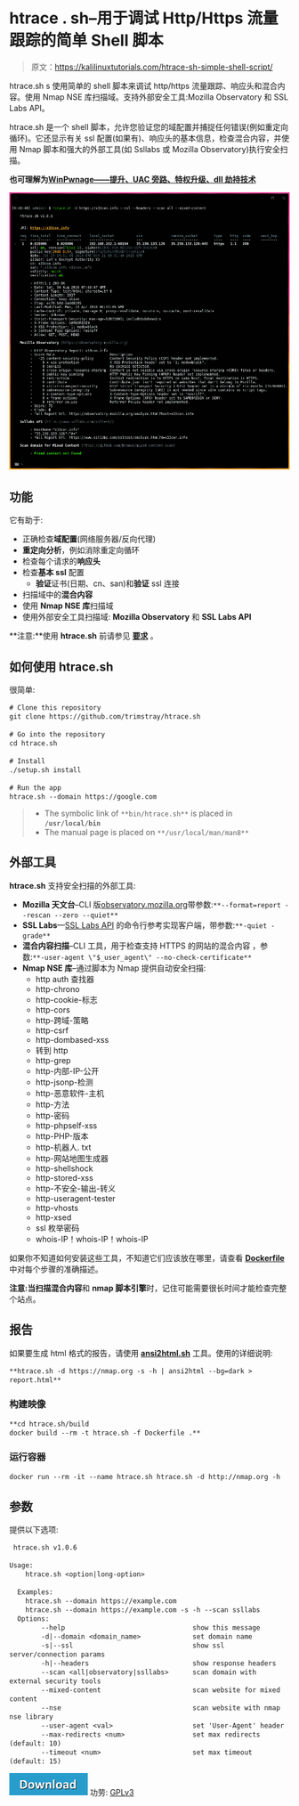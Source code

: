 # htrace . sh–用于调试 Http/Https 流量跟踪的简单 Shell 脚本

> 原文：<https://kalilinuxtutorials.com/htrace-sh-simple-shell-script/>

htrace.sh s 使用简单的 shell 脚本来调试 http/https 流量跟踪、响应头和混合内容。使用 Nmap NSE 库扫描域。支持外部安全工具:Mozilla Observatory 和 SSL Labs API。

htrace.sh 是一个 shell 脚本，允许您验证您的域配置并捕捉任何错误(例如重定向循环)。它还显示有关 ssl 配置(如果有)、响应头的基本信息，检查混合内容，并使用 Nmap 脚本和强大的外部工具(如 Ssllabs 或 Mozilla Observatory)执行安全扫描。

**也可理解为[WinPwnage——提升、UAC 旁路、特权升级、dll 劫持技术](https://kalilinuxtutorials.com/winpwnage-dll-hijack-techniques/)**

![](img//5c2f90d3e5359271387c994feda65fb2.png)

## **功能**

它有助于:

*   正确检查**域配置**(网络服务器/反向代理)
*   **重定向分析**，例如消除重定向循环
*   检查每个请求的**响应头**
*   检查**基本 ssl** 配置
    *   **验证**证书(日期、cn、san)和**验证** ssl 连接
*   扫描域中的**混合内容**
*   使用 **Nmap NSE 库**扫描域
*   使用外部安全工具扫描域: **Mozilla Observatory** 和 **SSL Labs API**

**注意:**使用 **htrace.sh** 前请参见 **[要求](https://github.com/trimstray/htrace.sh#requirements)** 。

## **如何使用 htrace.sh**

很简单:

```
# Clone this repository
git clone https://github.com/trimstray/htrace.sh

# Go into the repository
cd htrace.sh

# Install
./setup.sh install

# Run the app
htrace.sh --domain https://google.com
```

> *   The symbolic link of `**bin/htrace.sh**` is placed in **`/usr/local/bin`**
> *   The manual page is placed on `**/usr/local/man/man8**`

## **外部工具**

**htrace.sh** 支持安全扫描的外部工具:

*   **Mozilla 天文台**–CLI 版[observatory.mozilla.org](https://observatory.mozilla.org/)带参数:`**--format=report --rescan --zero --quiet**`
*   **SSL Labs**—[SSL Labs API](https://www.ssllabs.com/ssltest/)
    的命令行参考实现客户端，带参数:`**-quiet -grade**`
*   **混合内容扫描**–CLI 工具，用于检查支持 HTTPS 的网站的混合内容
    ，参数:`**-user-agent \"$_user_agent\" --no-check-certificate**`
*   **Nmap NSE 库**–通过脚本为 Nmap
    提供自动安全扫描:
    *   http auth 查找器
    *   http-chrono
    *   http-cookie-标志
    *   http-cors
    *   http-跨域-策略
    *   http-csrf
    *   http-dombased-xss
    *   转到 http
    *   http-grep
    *   http-内部-IP-公开
    *   http-jsonp-检测
    *   http-恶意软件-主机
    *   http-方法
    *   http-密码
    *   http-phpself-xss
    *   http-PHP-版本
    *   http-机器人. txt
    *   http-网站地图生成器
    *   http-shellshock
    *   http-stored-xss
    *   http-不安全-输出-转义
    *   http-useragent-tester
    *   http-vhosts
    *   http-xsed
    *   ssl 枚举密码
    *   whois-IP！whois-IP！whois-IP

如果你不知道如何安装这些工具，不知道它们应该放在哪里，请查看 **[Dockerfile](https://github.com/trimstray/htrace.sh/blob/master/build/Dockerfile)** 中对每个步骤的准确描述。

**注意:**当扫描**混合内容**和 **nmap 脚本引擎**时，记住可能需要很长时间才能检查完整个站点。

## **报告**

如果要生成 html 格式的报告，请使用 **[ansi2html.sh](https://raw.githubusercontent.com/pixelb/scripts/master/scripts/ansi2html.sh)** 工具。使用的详细说明:

```
**htrace.sh -d https://nmap.org -s -h | ansi2html --bg=dark > report.html**
```

### **构建映像**

```
**cd htrace.sh/build
docker build --rm -t htrace.sh -f Dockerfile .**
```

### **运行容器**

```
docker run --rm -it --name htrace.sh htrace.sh -d http://nmap.org -h
```

## **参数**

提供以下选项:

```
 htrace.sh v1.0.6

Usage:
    htrace.sh <option|long-option>

  Examples:
    htrace.sh --domain https://example.com
    htrace.sh --domain https://example.com -s -h --scan ssllabs 
  Options:
        --help                                show this message
        -d|--domain <domain_name>             set domain name
        -s|--ssl                              show ssl server/connection params
        -h|--headers                          show response headers
        --scan <all|observatory|ssllabs>      scan domain with external security tools
        --mixed-content                       scan website for mixed content
        --nse                                 scan website with nmap nse library
        --user-agent <val>                    set 'User-Agent' header
        --max-redirects <num>                 set max redirects (default: 10)
        --timeout <num>                       set max timeout (default: 15)
```

[![](img//d861a9096555aeb1980fc054015933d7.png)](https://github.com/trimstray/htrace.sh) 功劳: [GPLv3](http://www.gnu.org/licenses/)